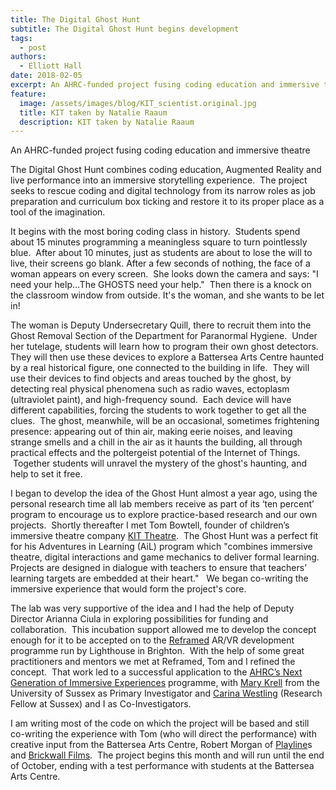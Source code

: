 ```yaml
---
title: The Digital Ghost Hunt
subtitle: The Digital Ghost Hunt begins development
tags:
  - post
authors:
  - Elliott Hall
date: 2018-02-05
excerpt: An AHRC-funded project fusing coding education and immersive theatre
feature:
  image: /assets/images/blog/KIT_scientist.original.jpg
  title: KIT taken by Natalie Raaum
  description: KIT taken by Natalie Raaum
---
```


An AHRC-funded project fusing coding education and immersive theatre

The Digital Ghost Hunt combines coding education, Augmented Reality and live performance into an immersive storytelling experience.  The project seeks to rescue coding and digital technology from its narrow roles as job preparation and curriculum box ticking and restore it to its proper place as a tool of the imagination.

It begins with the most boring coding class in history.  Students spend about 15 minutes programming a meaningless square to turn pointlessly blue.  After about 10 minutes, just as students are about to lose the will to live, their screens go blank. After a few seconds of nothing, the face of a woman appears on every screen.  She looks down the camera and says: "I need your help…The GHOSTS need your help."  Then there is a knock on the classroom window from outside. It's the woman, and she wants to be let in!

The woman is Deputy Undersecretary Quill, there to recruit them into the Ghost Removal Section of the Department for Paranormal Hygiene.  Under her tutelage, students will learn how to program their own ghost detectors.  They will then use these devices to explore a Battersea Arts Centre haunted by a real historical figure, one connected to the building in life.  They will use their devices to find objects and areas touched by the ghost, by detecting real physical phenomena such as radio waves, ectoplasm (ultraviolet paint), and high-frequency sound.  Each device will have different capabilities, forcing the students to work together to get all the clues.  The ghost, meanwhile, will be an occasional, sometimes frightening presence: appearing out of thin air, making eerie noises, and leaving strange smells and a chill in the air as it haunts the building, all through practical effects and the poltergeist potential of the Internet of Things.   Together students will unravel the mystery of the ghost's haunting, and help to set it free.

I began to develop the idea of the Ghost Hunt almost a year ago, using the personal research time all lab members receive as part of its ‘ten percent’ program to encourage us to explore practice-based research and our own projects.  Shortly thereafter I met Tom Bowtell, founder of children’s immersive theatre company [KIT Theatre](https://www.kittheatre.org/).  The Ghost Hunt was a perfect fit for his Adventures in Learning (AiL) program which "combines immersive theatre, digital interactions and game mechanics to deliver formal learning. Projects are designed in dialogue with teachers to ensure that teachers’ learning targets are embedded at their heart."   We began co-writing the immersive experience that would form the project's core.

The lab was very supportive of the idea and I had the help of Deputy Director Arianna Ciula in exploring possibilities for funding and collaboration.  This incubation support allowed me to develop the concept enough for it to be accepted on to the [Reframed](http://www.lighthouse.org.uk/programme/reframed-2017) AR/VR development programme run by Lighthouse in Brighton.  With the help of some great practitioners and mentors we met at Reframed, Tom and I refined the concept.  That work led to a successful application to the [AHRC’s Next Generation of Immersive Experiences](https://ceprogramme.com/immersive-experiences/) programme, with [Mary Krell](http://www.sussex.ac.uk/profiles/145629) from the University of Sussex as Primary Investigator and [Carina Westling](http://www.sussex.ac.uk/profiles/174825) (Research Fellow at Sussex) and I as Co-Investigators.

I am writing most of the code on which the project will be based and still co-writing the experience with Tom (who will direct the performance) with creative input from the Battersea Arts Centre, Robert Morgan of [Playline](http://playlines.tumblr.com/)s and [Brickwall Films](https://brickwall.uk.com/).  The project begins this month and will run until the end of October, ending with a test performance with students at the Battersea Arts Centre.
